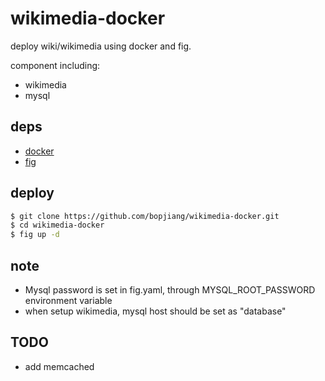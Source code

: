 # wikimedia-docker
deploy wiki/wikimedia using docker and fig.

component including:
- wikimedia
- mysql


## deps
* [docker](https://www.docker.com/)
* [fig](http://www.fig.sh/)

## deploy

~~~bash
$ git clone https://github.com/bopjiang/wikimedia-docker.git
$ cd wikimedia-docker
$ fig up -d
~~~

## note
- Mysql password is set in fig.yaml, through MYSQL_ROOT_PASSWORD environment variable
- when setup wikimedia, mysql host should be set as "database"

## TODO
- add memcached


